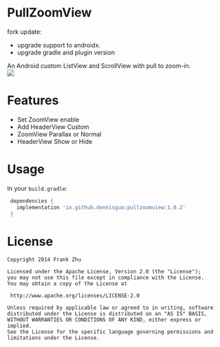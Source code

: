 PullZoomView
============

fork update:

- upgrade support to androidx.
- upgrade gradle and plugin version 

An Android custom ListView and ScrollView with pull to zoom-in.
<br>
![](./art/pull-to-zoom.gif)

Features
============
* Set ZoomView enable
* Add HeaderView Custom 
* ZoomView Parallax or Normal
* HeaderView Show or Hide

Usage
============

In your `build.gradle`:

```gradle
 dependencies {
   implementation 'io.github.dennisguo:pullzoomview:1.0.2'
 }
```


License
============

    Copyright 2014 Frank Zhu

	Licensed under the Apache License, Version 2.0 (the "License");
	you may not use this file except in compliance with the License.
	You may obtain a copy of the License at

     http://www.apache.org/licenses/LICENSE-2.0

	Unless required by applicable law or agreed to in writing, software
	distributed under the License is distributed on an "AS IS" BASIS,
	WITHOUT WARRANTIES OR CONDITIONS OF ANY KIND, either express or implied.
	See the License for the specific language governing permissions and
	limitations under the License.
